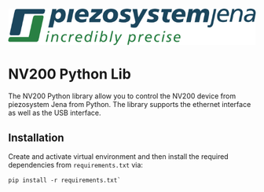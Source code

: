 ![logo](doc/piezosystem_logo.svg)

# NV200 Python Lib

The NV200 Python library allow you to control the NV200 device from piezosystem Jena
from Python. The library supports the ethernet interface as well as the
USB interface.

## Installation

Create and activate virtual environment and then install the required dependencies
from `requirements.txt` via:

```shell
pip install -r requirements.txt`
```
